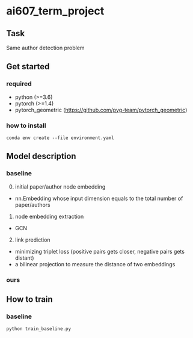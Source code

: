 # ai607_term_project
## Task  
Same author detection problem 

## Get started 
### required 
- python (>=3.6)
- pytorch (>=1.4) 
- pytorch_geometric (https://github.com/pyg-team/pytorch_geometric) 

### how to install 
```
conda env create --file environment.yaml
```

## Model description
### baseline 
0. initial paper/author node embedding
- nn.Embedding whose input dimension equals to the total number of paper/authors
1. node embedding extraction
- GCN
2. link prediction
- minimizing triplet loss (positive pairs gets closer, negative pairs gets distant)
- a bilinear projection to measure the distance of two embeddings

### ours 


## How to train
### baseline 
```
python train_baseline.py 
```

